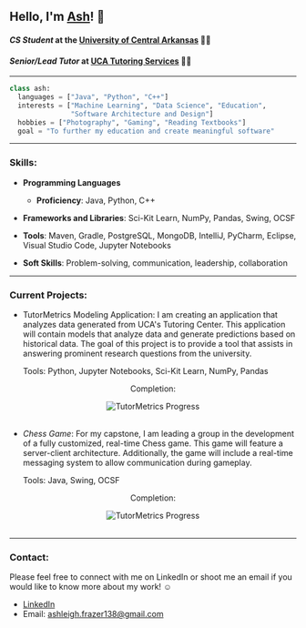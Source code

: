 ## Hello, I'm [Ash](https://www.linkedin.com/in/ashfrazer/)! 🤠

#### *CS Student* at the [University of Central Arkansas](https://uca.edu/ubulletin/colleges-departments/cs/computer-science/) 👩‍🎓

#### *Senior/Lead Tutor* at [UCA Tutoring Services](https://uca.edu/studentsuccess/tutoring-schedule/) 👩‍🏫
---
``` Python
class ash:
  languages = ["Java", "Python", "C++"]
  interests = ["Machine Learning", "Data Science", "Education",
               "Software Architecture and Design"]
  hobbies = ["Photography", "Gaming", "Reading Textbooks"]
  goal = "To further my education and create meaningful software"
```
---
### Skills:
- **Programming Languages**
  - **Proficiency**: Java, Python, C++
    
- **Frameworks and Libraries**: Sci-Kit Learn, NumPy, Pandas, Swing, OCSF
  
- **Tools**: Maven, Gradle, PostgreSQL, MongoDB, IntelliJ, PyCharm, Eclipse, Visual Studio Code, Jupyter Notebooks
  
- **Soft Skills**: Problem-solving, communication, leadership, collaboration
  
---
### Current Projects:

- TutorMetrics Modeling Application: I am creating an application that analyzes data generated from UCA's Tutoring Center. This application will contain models that analyze data and generate predictions based on historical data. The goal of this project is to provide a tool that assists in answering prominent research questions from the university.
  
  Tools: Python, Jupyter Notebooks, Sci-Kit Learn, NumPy, Pandas
<div align="center">
  <p>Completion:</p>
  <img src="https://progress-bar.xyz/70" alt="TutorMetrics Progress">
</div>

<br>

- *Chess Game*: For my capstone, I am leading a group in the development of a fully customized, real-time Chess game. This game will feature a server-client architecture. Additionally, the game will include a real-time messaging system to allow communication during gameplay.

    Tools: Java, Swing, OCSF
<div align="center">
  <p>Completion:</p>
  <img src="https://progress-bar.xyz/5" alt="TutorMetrics Progress">
</div>

<br> 

---
### Contact:
Please feel free to connect with me on LinkedIn or shoot me an email if you would like to know more about my work! ☺️
- [LinkedIn](https://www.linkedin.com/in/ashfrazer/)
- Email: ashleigh.frazer138@gmail.com

